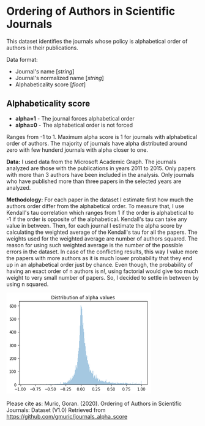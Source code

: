 # Ordering of Authors in Scientific Journals
This dataset identifies the journals whose policy is alphabetical order of authors in their publications.

Data format:
* Journal's name [*string*]
* Journal's normalized name [*string*]
* Alphabeticality score [*float*]


## Alphabeticality score

* **alpha=1** - The journal forces alphabetical order
* **alpha=0** - The alphabetical order is not forced

Ranges from -1 to 1. Maximum alpha score is 1 for journals with alphabetical order of authors. The majority of journals have alpha distributed around zero with few hunderd journals with alpha closer to one.

**Data:** I used data from the Microsoft Academic Graph. The journals analyzed are those with the publications in years 2011 to 2015. Only papers with more than 3 authors have been included in the analysis. Only journals who have published more than three papers in the selected years are analyzed.

**Methodology:** For each paper in the dataset I estimate first how much the authors order differ from the alphabetical order. To measure that, I use Kendall's tau correlation which ranges from 1 if the order is alphabetical to -1 if the order is opposite of the alphabetical. Kendall's tau can take any value in between. Then, for each journal I estimate the alpha score by calculating the weighted average of the Kendall's tau for all the papers. The weights used for the weighted average are number of authors squared. The reason for using such weighted average is the number of the possible errors in the dataset. In case of the conflicting results, this way I value more the papers with more authors as it is much lower probability that they end up in an alphabetical order just by chance. Even though, the probability of having an exact order of n authors is n!, using factorial would give too much weight to very small number of papers. So, I decided to settle in between by using n squared.

![Alt text](images/dist_alpha.png?raw=true "Title")


Please cite as: Muric, Goran. (2020). Ordering of Authors in Scientific Journals: Dataset (V1.0) Retrieved from https://github.com/gmuric/journals_alpha_score
